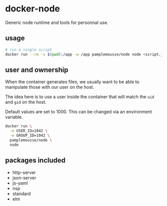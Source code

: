 # docker-node

Generic node runtime and tools for personnal use.

## usage

```bash
# run a single script
docker run --rm -v $(pwd):/app -w /app pamplemousse/node node <script.js>
```

## user and ownership

When the container generates files, we usually want to be able to manipulate those with our user on the host.

The idea here is to use a user inside the container that will match the `uid` and `gid` on the host.

Default values are set to 1000. This can be changed via an environment variable.

```bash
docker run \
  -e USER_ID=1042 \
  -e GROUP_ID=1042 \
  pamplemousse/node \
  node
```

## packages included

  * http-server
  * json-server
  * js-yaml
  * nsp
  * standard
  * elm
